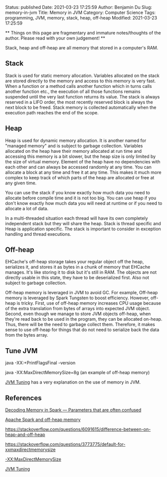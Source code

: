 Status: published
Date: 2021-03-23 17:25:59
Author: Benjamin Du
Slug: memory-in-jvm
Title: Memory in JVM
Category: Computer Science
Tags: programming, JVM, memory, stack, heap, off-heap
Modified: 2021-03-23 17:25:59

**
Things on this page are fragmentary and immature notes/thoughts of the author.
Please read with your own judgement!
**

Stack, heap and off-heap are all memory that stored in a computer's RAM.

## Stack

Stack is used for static memory allocation.
Variables allocated on the stack are stored directly to the memory 
and access to this memory is very fast.
When a function or a method calls another function which in turns calls another function etc., 
the execution of all those functions remains suspended 
until the very last function returns its value. 
The stack is always reserved in a LIFO order, 
the most recently reserved block is always the next block to be freed. 
Stack memory is collected automatically when the execution path reaches the end of the scope.


## Heap

Heap is used for dynamic memory allocation.
It is another named for "managed memory" and is subject to garbage collection.
Variables allocated on the heap have their memory allocated at run time and accessing this memory is a bit slower, 
but the heap size is only limited by the size of virtual memory. 
Element of the heap have no dependencies with each other and can always be accessed randomly at any time. 
You can allocate a block at any time and free it at any time. 
This makes it much more complex to keep track of which parts of the heap are allocated or free at any given time.


You can use the stack if you know exactly how much data you need to allocate 
before compile time and it is not too big. 
You can use heap if you don't know exactly how much data you will need at runtime or if you need to allocate a lot of data.


In a multi-threaded situation each thread will have its own completely independent stack 
but they will share the heap. 
Stack is thread specific and Heap is application specific. 
The stack is important to consider in exception handling and thread executions.

## Off-heap

EHCache's off-heap storage takes your regular object off the heap, serializes it, and stores it as bytes in a chunk of memory that EHCache manages. 
It's like storing it to disk but it's still in RAM. 
The objects are not directly usable in this state, they have to be deserialized first. Also not subject to garbage collection.

Off-heap memory is leveraged in JVM to avoid GC.
For example,
Off-heap memory is leveraged by Spark Tungsten to boost efficiency.
However, 
off-heap is tricky.
First,
use of off-heap memory increases CPU usage because of the extra translation from bytes of arrays into expected JVM object. 
Second, 
even though we manage to store JVM objects off-heap, 
when they're read back to be used in the program, 
they can be allocated on-heap. 
Thus, there will be the need to garbage collect them. 
Therefore, 
it makes sense to use off-heap for things that do not need to serialize back the data from the bytes array.

## Tune JVM 

java -XX:+PrintFlagsFinal -version

java -XX:MaxDirectMemorySize=8g (an example of off-heap memory)

[JVM Tuning](https://docs.gigaspaces.com/latest/production/production-jvm-tuning.html)
has a very explanation on the use of memory in JVM.


## References

[Decoding Memory in Spark — Parameters that are often confused](https://medium.com/walmartglobaltech/decoding-memory-in-spark-parameters-that-are-often-confused-c11be7488a24)

[Apache Spark and off-heap memory](https://www.waitingforcode.com/apache-spark/apache-spark-off-heap-memory/read#off-heap_memory_and_Project_Tungsten)

https://stackoverflow.com/questions/6091615/difference-between-on-heap-and-off-heap

https://stackoverflow.com/questions/3773775/default-for-xxmaxdirectmemorysize

[-XX:MaxDirectMemorySize](https://www.eclipse.org/openj9/docs/xxmaxdirectmemorysize/)

[JVM Tuning](https://docs.gigaspaces.com/latest/production/production-jvm-tuning.html)
